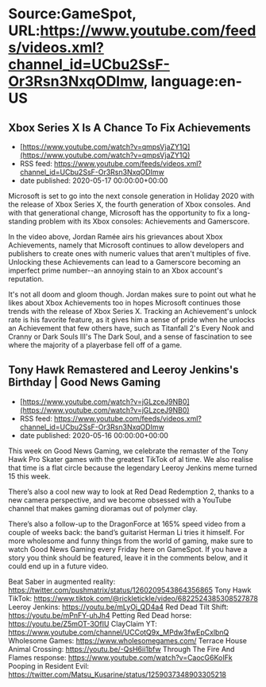 # Source:GameSpot, URL:https://www.youtube.com/feeds/videos.xml?channel_id=UCbu2SsF-Or3Rsn3NxqODImw, language:en-US

## Xbox Series X Is A Chance To Fix Achievements
 - [https://www.youtube.com/watch?v=qmpsVjaZY1Q](https://www.youtube.com/watch?v=qmpsVjaZY1Q)
 - RSS feed: https://www.youtube.com/feeds/videos.xml?channel_id=UCbu2SsF-Or3Rsn3NxqODImw
 - date published: 2020-05-17 00:00:00+00:00

Microsoft is set to go into the next console generation in Holiday 2020 with the release of Xbox Series X, the fourth generation of Xbox consoles. And with that generational change, Microsoft has the opportunity to fix a long-standing problem with its Xbox consoles: Achievements and Gamerscore.

In the video above, Jordan Ramée airs his grievances about Xbox Achievements, namely that Microsoft continues to allow developers and publishers to create ones with numeric values that aren't multiples of five. Unlocking these Achievements can lead to a Gamerscore becoming an imperfect prime number--an annoying stain to an Xbox account's reputation. 

It's not all doom and gloom though. Jordan makes sure to point out what he likes about Xbox Achievements too in hopes Microsoft continues those trends with the release of Xbox Series X. Tracking an Achievement's unlock rate is his favorite feature, as it gives him a sense of pride when he unlocks an Achievement that few others have, such as Titanfall 2's Every Nook and Cranny or Dark Souls III's The Dark Soul, and a sense of fascination to see where the majority of a playerbase fell off of a game.

## Tony Hawk Remastered and Leeroy Jenkins's Birthday | Good News Gaming
 - [https://www.youtube.com/watch?v=jGLzceJ9NB0](https://www.youtube.com/watch?v=jGLzceJ9NB0)
 - RSS feed: https://www.youtube.com/feeds/videos.xml?channel_id=UCbu2SsF-Or3Rsn3NxqODImw
 - date published: 2020-05-16 00:00:00+00:00

This week on Good News Gaming, we celebrate the remaster of the Tony Hawk Pro Skater games with the greatest TikTok of al time. We also realise that time is a flat circle because the legendary Leeroy Jenkins meme turned 15 this week. 

There’s also a cool new way to look at Red Dead Redemption 2, thanks to a new camera perspective, and we become obsessed with a YouTube channel that makes gaming dioramas out of polymer clay. 

There’s also a follow-up to the DragonForce at 165% speed video from a couple of weeks back: the band’s guitarist Herman Li tries it himself. For more wholesome and funny things from the world of gaming, make sure to watch Good News Gaming every Friday here on GameSpot. If you have a story you think should be featured, leave it in the comments below, and it could end up in a future video.

Beat Saber in augmented reality: https://twitter.com/pushmatrix/status/1260209543864356865
Tony Hawk TikTok: https://www.tiktok.com/@rickletickle/video/6822524385308527878
Leeroy Jenkins: https://youtu.be/mLyOj_QD4a4 
Red Dead Tilt Shift: https://youtu.be/mPnFY-uhJh4 
Petting Red Dead horse: https://youtu.be/Z5mOT-3OfIU 
ClayClaim YT: https://www.youtube.com/channel/UCCotQ9x_MPdw3fwEpCxlbnQ 
Wholesome Games: https://www.wholesomegames.com/ 
Terrace House Animal Crossing: https://youtu.be/-QsH6ii1bfw 
Through The Fire And Flames response: https://www.youtube.com/watch?v=CaocG6KoIFk 
Pooping in Resident Evil: https://twitter.com/Matsu_Kusarine/status/1259037348903305218

